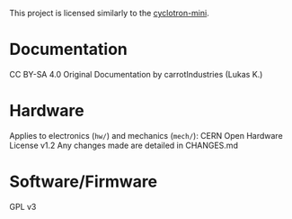 This project is licensed similarly to the [cyclotron-mini](https://github.com/carrotIndustries/cyclotron-mini).

# Documentation
CC BY-SA 4.0
Original Documentation by carrotIndustries (Lukas K.)

# Hardware
Applies to electronics (`hw/`) and mechanics (`mech/`): CERN Open Hardware License v1.2
Any changes made are detailed in CHANGES.md

# Software/Firmware
GPL v3
